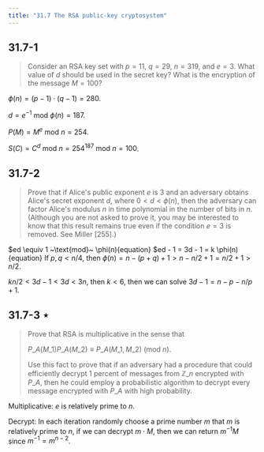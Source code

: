 ```yaml
---
title: "31.7 The RSA public-key cryptosystem"
---
```


## 31.7-1

> Consider an RSA key set with $p = 11$, $q = 29$, $n = 319$, and $e = 3$. What value of $d$ should be used in the secret key? What is the encryption of the message $M = 100$?

$\phi(n) = (p - 1) \cdot (q - 1) = 280$.

$d = e^{-1} ~\text{mod}~ \phi(n) = 187$.

$P(M) = M^e ~\text{mod}~ n = 254$.

$S(C) = C^d ~\text{mod}~ n = 254^{187} ~\text{mod}~ n =  100$.

## 31.7-2

> Prove that if Alice's public exponent $e$ is $3$ and an adversary obtains Alice's secret exponent $d$, where $0 < d < \phi(n)$, then the adversary can factor Alice's modulus $n$ in time polynomial in the number of bits in $n$. (Although you are not asked to prove it, you may be interested to know that this result remains true even if the condition $e = 3$ is removed. See Miller [255].)

$ed \equiv 1 ~\text{mod}~ \phi(n){equation}
$ed - 1 = 3d - 1 = k \phi(n){equation}
If $p, q < n / 4$, then $\phi(n) = n - (p + q) + 1 > n - n / 2 + 1 = n / 2 + 1 > n / 2$.

$kn / 2 < 3d - 1 < 3d < 3n$, then $k < 6$, then we can solve $3d - 1 = n - p - n / p + 1$.

## 31.7-3 $\star$
> Prove that RSA is multiplicative in the sense that
> 
> $P\_A(M\_1) P\_A(M\_2) \equiv P\_A(M\_1, M\_2) ~(\text{mod}~n)$.
> 
> Use this fact to prove that if an adversary had a procedure that could efficiently decrypt $1$ percent of messages from $\mathbb{Z}\_n$ encrypted with $P\_A$, then he could employ a probabilistic algorithm to decrypt every message encrypted with $P\_A$ with high probability.

Multiplicative:
$e$ is relatively prime to $n$.

Decrypt:
In each iteration randomly choose a prime number $m$ that $m$ is relatively prime to $n$, if we can decrypt $m \cdot M$, then we can return $m^{-1} M$ since $m^{-1} = m^{n - 2}$.